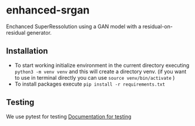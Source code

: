 # enhanced-srgan

Enchanced SuperRessolution using a GAN model with a residual-on-residual generator.


## Installation
* To start working initialize environment in the current directory executing
```python3 -m venv venv``` and this will create a directory venv. (if you want to use in terminal directly you can use ```source venv/bin/activate``` )
* To install packages execute ```pip install -r requirements.txt```

## Testing
We use pytest for testing [Documentation for testing](https://docs.pytest.org/en/7.1.x/)